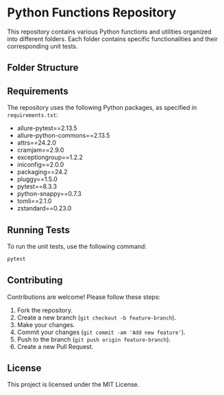 # Python Functions Repository

This repository contains various Python functions and utilities organized into different folders. Each folder contains specific functionalities and their corresponding unit tests.

## Folder Structure


## Requirements

The repository uses the following Python packages, as specified in `requirements.txt`:
- allure-pytest==2.13.5
- allure-python-commons==2.13.5
- attrs==24.2.0
- cramjam==2.9.0
- exceptiongroup==1.2.2
- iniconfig==2.0.0
- packaging==24.2
- pluggy==1.5.0
- pytest==8.3.3
- python-snappy==0.7.3
- tomli==2.1.0
- zstandard==0.23.0

## Running Tests

To run the unit tests, use the following command:
```sh
pytest
```

## Contributing

Contributions are welcome! Please follow these steps:
1. Fork the repository.
2. Create a new branch (`git checkout -b feature-branch`).
3. Make your changes.
4. Commit your changes (`git commit -am 'Add new feature'`).
5. Push to the branch (`git push origin feature-branch`).
6. Create a new Pull Request.

## License

This project is licensed under the MIT License.